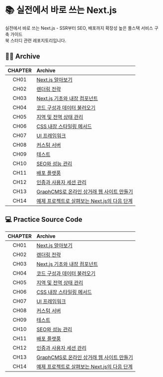 # 📚 실전에서 바로 쓰는 Next.js 
실전에서 바로 쓰는 Next.js - SSR부터 SEO, 배포까지 확장성 높은 풀스택 서비스 구축 가이드   
북 스터디 관련 레포지토리입니다.   

## ✍🏻 Archive 
**CHAPTER**|**Archive**
:---:|:---
CH01|[Next.js 알아보기]()
CH02|[렌더링 전략]()
CH03|[Next.js 기초와 내장 컴포넌트]()
CH04|[코드 구성과 데이터 불러오기]()
CH05|[지역 및 전역 상태 관리]()
CH06|[CSS 내장 스타일링 메서드]()
CH07|[UI 프레임워크]()
CH08|[커스텀 서버]()
CH09|[테스트]()
CH10|[SEO와 성능 관리]()
CH11|[배포 플랫품]()
CH12|[인증과 사용자 세션 관리]()
CH13|[GraphCMS로 온라인 상거래 웹 사이트 만들기]()
CH14|[예제 프로젝트로 살펴보는 Next.js의 다음 단계]()

## 💻 Practice Source Code
**CHAPTER**|**Archive**
:---:|:---
CH01|[Next.js 알아보기]()
CH02|[렌더링 전략]()
CH03|[Next.js 기초와 내장 컴포넌트]()
CH04|[코드 구성과 데이터 불러오기]()
CH05|[지역 및 전역 상태 관리]()
CH06|[CSS 내장 스타일링 메서드]()
CH07|[UI 프레임워크]()
CH08|[커스텀 서버]()
CH09|[테스트]()
CH10|[SEO와 성능 관리]()
CH11|[배포 플랫품]()
CH12|[인증과 사용자 세션 관리]()
CH13|[GraphCMS로 온라인 상거래 웹 사이트 만들기]()
CH14|[예제 프로젝트로 살펴보는 Next.js의 다음 단계]()